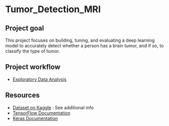 # Tumor_Detection_MRI

## Project goal

This project focuses on building, tuning, and evaluating a deep learning model to accurately detect whether a person has a brain tumor, and if so, to classify the type of tumor.

## Project workflow

- [Exploratory Data Analysis](notebooks\exploratory_analysis.ipynb)

## Resources

- [Dataset on Kaggle](https://www.kaggle.com/datasets/masoudnickparvar/brain-tumor-mri-dataset) : See additional info
- [TensorFlow Documentation](https://www.tensorflow.org/)
- [Keras Documentation](https://keras.io/guides/)
